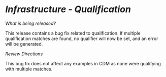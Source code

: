 # *Infrastructure - Qualification*

_What is being released?_

This release contains a bug fix related to qualification.  If multiple qualification matches are found, no qualifier will now be set, and an error will be generated.

_Review Directions_

This bug fix does not affect any examples in CDM as none were qualifying with multiple matches.
